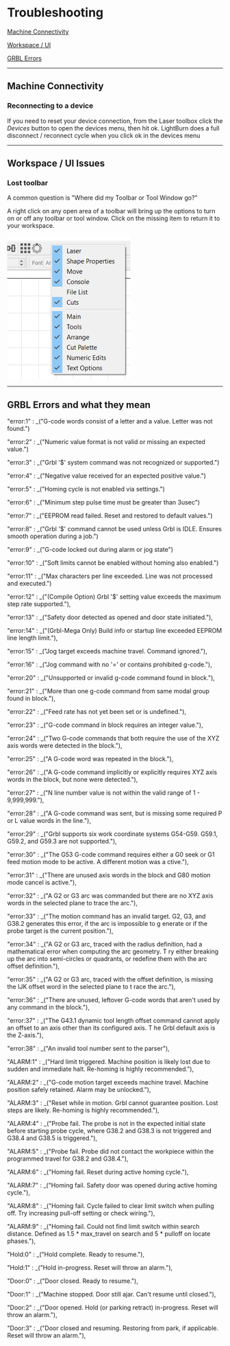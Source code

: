 # Troubleshooting

[Machine Connectivity](#connectivity)

[Workspace / UI](#workspace)

[GRBL Errors](#GrblErrors)

<a name="connectivity"></a>

------

## Machine Connectivity

### Reconnecting to a device

If you need to reset your device connection, from the Laser toolbox click the *Devices* button to open the devices menu, then hit ok. LightBurn does a full disconnect / reconnect cycle when you click ok in the devices menu

<a name="workspace"></a>

---------

##  Workspace / UI Issues

### Lost toolbar

A common question is "Where did my Toolbar or Tool Window go?"

A right click on any open area of a toolbar will bring up the options to turn on or off any toolbar or tool window. Click on the missing item to return it to your workspace.

![Toolbar Options](/img/Toolbars.PNG)


<a name="GrblErrors"></a>

---------

##  GRBL Errors and what they mean

 "error:1"  : _("G-code words consist of a letter and a value. Letter was not found.")
 
 "error:2"  : _("Numeric value format is not valid or missing an expected value.")
 
 "error:3"  : _("Grbl '$' system command was not recognized or supported.")
 
 "error:4"  : _("Negative value received for an expected positive value.")
 
 "error:5"  : _("Homing cycle is not enabled via settings.")
 
 "error:6"  : _("Minimum step pulse time must be greater than 3usec")
 
 "error:7"  : _("EEPROM read failed. Reset and restored to default values.")
 
 "error:8"  : _("Grbl '$' command cannot be used unless Grbl is IDLE. Ensures smooth operation during a job.")
 
 "error:9"  : _("G-code locked out during alarm or jog state")
 
 "error:10" : _("Soft limits cannot be enabled without homing also enabled.")
 
 "error:11" : _("Max characters per line exceeded. Line was not processed and executed.")
 
 "error:12" : _("(Compile Option) Grbl '$' setting value exceeds the maximum step rate supported."),
 
 "error:13" : _("Safety door detected as opened and door state initiated."),
 
 "error:14" : _("(Grbl-Mega Only) Build info or startup line exceeded EEPROM line length limit."),
 
 "error:15" : _("Jog target exceeds machine travel. Command ignored."),
 
 "error:16" : _("Jog command with no '=' or contains prohibited g-code."),
 
 "error:20" : _("Unsupported or invalid g-code command found in block."),
 
 "error:21" : _("More than one g-code command from same modal group found in block."),
 
 "error:22" : _("Feed rate has not yet been set or is undefined."),
 
 "error:23" : _("G-code command in block requires an integer value."),
 
 "error:24" : _("Two G-code commands that both require the use of the XYZ axis words were detected in the block."),
 
 "error:25" : _("A G-code word was repeated in the block."),
 
 "error:26" : _("A G-code command implicitly or explicitly requires XYZ axis words in the block, but none were detected."),
 
 "error:27" : _("N line number value is not within the valid range of 1 - 9,999,999."),
 
 "error:28" : _("A G-code command was sent, but is missing some required P or L value words in the line."),
 
 "error:29" : _("Grbl supports six work coordinate systems G54-G59. G59.1, G59.2, and G59.3 are not supported."),
 
 "error:30" : _("The G53 G-code command requires either a G0 seek or G1 feed motion mode to be active. A different motion was a
 ctive."),
 
 "error:31" : _("There are unused axis words in the block and G80 motion mode cancel is active."),
 
 "error:32" : _("A G2 or G3 arc was commanded but there are no XYZ axis words in the selected plane to trace the arc."),
 
 "error:33" : _("The motion command has an invalid target. G2, G3, and G38.2 generates this error, if the arc is impossible to g
 enerate or if the probe target is the current position."),
 
 "error:34" : _("A G2 or G3 arc, traced with the radius definition, had a mathematical error when computing the arc geometry. T
 ry either breaking up the arc into semi-circles or quadrants, or redefine them with the arc offset definition."),
 
 "error:35" : _("A G2 or G3 arc, traced with the offset definition, is missing the IJK offset word in the selected plane to t
 race the arc."),
 
 "error:36" : _("There are unused, leftover G-code words that aren't used by any command in the block."),
 
 "error:37" : _("The G43.1 dynamic tool length offset command cannot apply an offset to an axis other than its configured axis. T he Grbl default axis is the Z-axis."),
 
 "error:38" : _("An invalid tool number sent to the parser"),

 "ALARM:1" : _("Hard limit triggered. Machine position is likely lost due to sudden and immediate halt. Re-homing is highly recommended."),
 
 "ALARM:2" : _("G-code motion target exceeds machine travel. Machine position safely retained. Alarm may be unlocked."),
 
 "ALARM:3" : _("Reset while in motion. Grbl cannot guarantee position. Lost steps are likely. Re-homing is highly recommended."),
 
 "ALARM:4" : _("Probe fail. The probe is not in the expected initial state before starting probe cycle, where G38.2 and G38.3 is not triggered and G38.4 and G38.5 is triggered."),
 
 "ALARM:5" : _("Probe fail. Probe did not contact the workpiece within the programmed travel for G38.2 and G38.4."),
 
 "ALARM:6" : _("Homing fail. Reset during active homing cycle."),
 
 "ALARM:7" : _("Homing fail. Safety door was opened during active homing cycle."),
 
 "ALARM:8" : _("Homing fail. Cycle failed to clear limit switch when pulling off. Try increasing pull-off setting or check wiring."),
 
 "ALARM:9" : _("Homing fail. Could not find limit switch within search distance. Defined as 1.5 * max_travel on search and 5 * pulloff on locate phases."),

 "Hold:0" : _("Hold complete. Ready to resume."),
 
 "Hold:1" : _("Hold in-progress. Reset will throw an alarm."),
 
 "Door:0" : _("Door closed. Ready to resume."),
 
 "Door:1" : _("Machine stopped. Door still ajar. Can't resume until closed."),
 
 "Door:2" : _("Door opened. Hold (or parking retract) in-progress. Reset will throw an alarm."),
 
 "Door:3" : _("Door closed and resuming. Restoring from park, if applicable. Reset will throw an alarm."),

